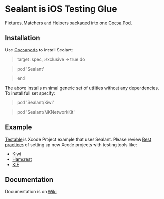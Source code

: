 Sealant is iOS Testing Glue
=======

Fixtures, Matchers and Helpers packaged into one [Cocoa Pod](http://cocoapods.org).


Installation
-------

Use [Cocoapods](http://cocoapods.org) to install Sealant:


> target :spec, :exclusive => true do

>    pod 'Sealant'

> end

The above installs minimal generic set of utilities without any dependencies. To install full set specify:

> pod 'Sealant/Kiwi'

> pod 'Sealant/MKNetworkKit'

Example
------

[Testable](https://github.com/blazingcloud/sealant/tree/master/Testable) is Xcode Project example that uses Sealant. 
Please review [Best practices](https://github.com/blazingcloud/sealant/tree/master/Testable/ReadMe.md) of setting up new Xcode projects with testing tools like:
*   [Kiwi](https://github.com/allending/Kiwi)
*   [Hamcrest](http://code.google.com/p/hamcrest/wiki/TutorialObjectiveC)
*   [KIF](https://github.com/square/KIF)

Documentation
------

Documentation is on [Wiki](/blazingcloud/sealant/wiki)
